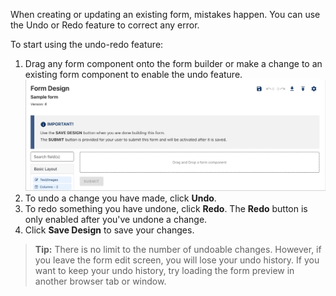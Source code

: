 When creating or updating an existing form, mistakes happen. You can use the Undo or Redo feature to correct any error.

To start using the undo-redo feature:
1. Drag any form component onto the form builder or make a change to an existing form component to enable the undo feature.
![Figure 1: Drag a form component onto the form builder](images/chefs-undo-fig1.png)  
2. To undo a change you have made, click **Undo**.
3. To redo something you have undone, click **Redo**. The **Redo** button is only enabled after you've undone a change.
4. Click **Save Design** to save your changes.

>**Tip:** There is no limit to the number of undoable changes. However, if you leave the form edit screen, you will lose your undo history. If you want to keep your undo history, try loading the form preview in another browser tab or window.
